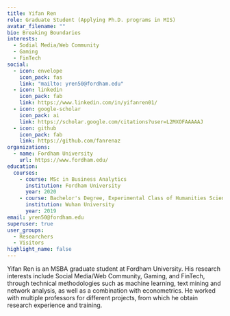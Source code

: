 ```yaml
---
title: Yifan Ren
role: Graduate Student (Applying Ph.D. programs in MIS)
avatar_filename: ""
bio: Breaking Boundaries
interests:
  - Sodial Media/Web Community
  - Gaming
  - FinTech
social:
  - icon: envelope
    icon_pack: fas
    link: "mailto: yren50@fordham.edu"
  - icon: linkedin
    icon_pack: fab
    link: https://www.linkedin.com/in/yifanren01/
  - icon: google-scholar
    icon_pack: ai
    link: https://scholar.google.com/citations?user=L2MXOFAAAAAJ
  - icon: github
    icon_pack: fab
    link: https://github.com/fanrenaz
organizations:
  - name: Fordham University
    url: https://www.fordham.edu/
education:
  courses:
    - course: MSc in Business Analytics
      institution: Fordham University
      year: 2020
    - course: Bachelor's Degree, Experimental Class of Humanities Sciences
      institution: Wuhan University
      year: 2019
email: yren50@fordham.edu
superuser: true
user_groups:
  - Researchers
  - Visitors
highlight_name: false
---
```

Yifan Ren is an MSBA graduate student at Fordham University. His research interests include Social Media/Web Community, Gaming, and FinTech, through technical methodologies such as machine learning, text mining and network analysis, as well as a combination with econometrics. He worked with multiple professors for different projects, from which he obtain research experience and training.